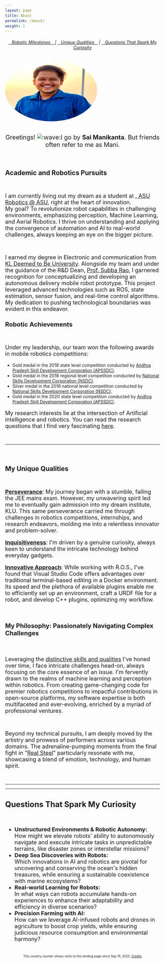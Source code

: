 ```yaml
---
layout: page
title: About
permalink: /about/
weight: 1
---
```


<!-- <link rel="stylesheet" type="text/css" href="../_sass/_base.scss"> -->

<!-- <h6 style="text-align: center;"> <strong>Table of Content&ensp;</strong> </h6> -->
<h6 style="text-align: center;"><a href="#achievements">&ensp; Robotic Milestones &ensp; </a> | <a href="#distinguishesme">&ensp; Unique Qualities &ensp;</a> | <a href="#Questionsexcitesme">&ensp; Questions That Spark My Curiosity </a> </h6>

<!-- # **About Me** -->
<!-- <h1 style="text-align: center;"><b>About Me</b></h1>
<br> -->

<div class="column">
  <div>
    <img class="profilepic" style="float: center; border-radius: 50%;" src="../imgs/small_main.jpg" alt="Kitten" title="Naren (Neh-R-ehN)" width="300" height="200" />
  </div>

<div class="column" style="width: 100%; margin-left: 0px">

  <br>
      <p style="text-align: center; font-size: 20px">Greetings! <img class="emoji" title=":wave:" alt=":wave:" src="https://github.githubassets.com/images/icons/emoji/unicode/1f44b.png" height="20" width="20">I go by <b>Sai Manikanta</b>. But friends often refer to me as Mani.</p>
<br>



  <h2><b>Academic and Robotics Pursuits</b></h2>
  <br>
    <p style="font-size: 18px">
    I am currently living out my dream as a student at ,<a href="https://robotics.asu.edu/"> ASU Robotics @ ASU</a>,  right at the heart of innovation. 
    <br>My goal? To revolutionize robot capabilities in challenging environments, emphasizing perception, Machine Learning, and Aerial Robotics. I thrive on understanding and applying the convergence of automation and AI to real-world challenges, always keeping an eye on the bigger picture.
    </p>
  <br>

  <p style="font-size: 18px">
    I earned my degree in Electronic and communication from <a href="https://www.kluniversity.in/">KL Deemed to Be University</a>. Alongside my team and under the guidance of the R&D Dean, <a href="link-to-professor-profile">Prof. Subba Rao</a>, I garnered recognition for conceptualizing and developing an autonomous delivery mobile robot prototype. This project leveraged advanced technologies such as ROS, state estimation, sensor fusion, and real-time control algorithms. My dedication to pushing technological boundaries was evident in this endeavor.
  </p>

  <h2 style="font-size: 20px" id="achievements"><b>Robotic Achievements</b></h2>
  <br>

  <p style="font-size: 18px">
  Under my leadership, our team won the following awards in mobile robotics competitions:
    <ul>
    <li>Gold medal in the 2018 state level competition conducted by <a href="https://apssdc.gov.in/">Andhra Pradesh Skill Development Corporation (APSSDC)</a>.</li>
    <li>Gold medal in the 2018 regional level competition conducted by <a href="https://nsdcindia.org/">National Skills Development Corporation (NSDC)</a>.</li>
    <li>Silver medal in the 2018 national level competition conducted by <a href="https://nsdcindia.org/">National Skills Development Corporation (NSDC)</a>.</li>
    <li>Gold medal in the 2020 state level competition conducted by <a href="https://apssdc.gov.in/">Andhra Pradesh Skill Development Corporation (APSSDC)</a>.</li>
    </ul>
    <p>
    </p>
  </p>

  <p style="font-size: 18px">
    My research interests lie at the intersection of Artificial intelligence and robotics. You can read the research questions that I find very fascinating <a href="#Questionsexcitesme">here</a>.
  </p>
  <br>
  <hr> <!-- This line creates a horizontal divider -->
  <br>
  <h2 id="distinguishesme" style="font-size: 25px">
   <h2><b>My Unique Qualities</b></h2><br>

<p style="font-size: 18px">
    <u><b>Perseverance</b></u>: My journey began with a stumble, failing the JEE mains exam. However, my unwavering spirit led me to eventually gain admission into my dream institute, KLU. This same perseverance carried me through challenges in robotics competitions, internships, and research endeavors, molding me into a relentless innovator and problem-solver.
</p>

<p style="font-size: 18px">
    <u><b>Inquisitiveness</b></u>: I'm driven by a genuine curiosity, always keen to understand the intricate technology behind everyday gadgets.
</p>

<p style="font-size: 18px">
    <u><b>Innovative Approach</b></u>: While working with R.O.S., I've found that Visual Studio Code offers advantages over traditional terminal-based editing in a Docker environment. Its speed and the plethora of available plugins enable me to efficiently set up an environment, craft a URDF file for a robot, and develop C++ plugins, optimizing my workflow.
</p>

  <br>

<h4 style="font-size: 20px">My Philosophy: Passionately Navigating Complex Challenges</h4><br>

<p style="font-size: 18px">
Leveraging the <a href="#distinguishesme">distinctive skills and qualities</a> I've honed over time, I face intricate challenges head-on, always focusing on the core essence of an issue. I'm fervently drawn to the realms of machine learning and perception within robotics. From creating game-changing code for premier robotics competitions to impactful contributions in open-source platforms, my software expertise is both multifaceted and ever-evolving, enriched by a myriad of professional ventures.
</p><br>

<p style="font-size: 18px">
Beyond my technical pursuits, I am deeply moved by the artistry and prowess of performers across various domains. The adrenaline-pumping moments from the final fight in "<a href="https://www.youtube.com/watch?v=IvLl2S2qH1E">Real Steel</a>" particularly resonate with me, showcasing a blend of emotion, technology, and human spirit.
</p>


  <br>

  <hr> <!-- This line creates a horizontal divider -->
  <hr> <!-- This line creates a horizontal divider -->
<h2 id="Questionsexcitesme" style="font-size: 25px"><b>Questions That Spark My Curiosity</b></h2><br>
  <p style="font-size: 18px">
    <ul style="font-size: 18px">
    <li><b>Unstructured Environments & Robotic Autonomy:</b> <br> How might we elevate robots' ability to autonomously navigate and execute intricate tasks in unpredictable terrains, like disaster zones or interstellar missions? </li>
    <li><b>Deep Sea Discoveries with Robots:</b> <br> Which innovations in AI and robotics are pivotal for uncovering and conserving the ocean's hidden treasures, while ensuring a sustainable coexistence with marine ecosystems? </li>
    <li><b>Real-world Learning for Robots:</b> <br> In what ways can robots accumulate hands-on experiences to enhance their adaptability and efficiency in diverse scenarios? </li>
    <li><b>Precision Farming with AI:</b> <br> How can we leverage AI-infused robots and drones in agriculture to boost crop yields, while ensuring judicious resource consumption and environmental harmony? </li>
    </ul>
  </p>

<br>

<div class="page-content">
  <div class="wrapper">
    <center><font size="1">This country counter shows visits to this landing page since Sep 19, 2023. <a href="https://www.revolvermaps.com/">Credits</a></font></center>
    <div class="revolvermap-container">
      <script type="text/javascript" src="//rf.revolvermaps.com/0/0/6.js?i=5zwgjoimiv8&amp;m=7&amp;c=e63100&amp;cr1=ffffff&amp;f=arial&amp;l=0&amp;bv=120&amp;lx=-320&amp;ly=320&amp;hi=50&amp;he=10&amp;hc=a8ddff&amp;rs=80" async="async"></script>
    </div>
  </div>
</div>




